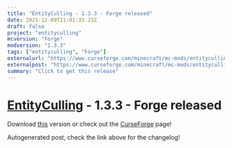 ```yaml
---
title: "EntityCulling - 1.3.3 - Forge released"
date: 2021-12-09T21:01:33.23Z
draft: false
project: "entityculling"
mcversion: "Forge"
modversion: "1.3.3"
tags: ["entityculling", "Forge"]
externalurl: "https://www.curseforge.com/minecraft/mc-mods/entityculling/files/3556528"
externalpost: "https://www.curseforge.com/minecraft/mc-mods/entityculling/files/3556528"
summary: "Click to get this release"
---
```

# [EntityCulling](/project/entityculling) - 1.3.3 - Forge released
Download [this](https://www.curseforge.com/minecraft/mc-mods/entityculling/files/3556528) version or check out the [CurseForge](https://www.curseforge.com/minecraft/mc-mods/entityculling) page!

Autogenerated post, check the link above for the changelog!
